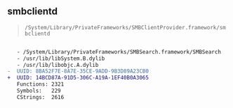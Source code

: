 ## smbclientd

> `/System/Library/PrivateFrameworks/SMBClientProvider.framework/smbclientd`

```diff

   - /System/Library/PrivateFrameworks/SMBSearch.framework/SMBSearch
   - /usr/lib/libSystem.B.dylib
   - /usr/lib/libobjc.A.dylib
-  UUID: 8BA52F7E-8A7E-35CE-9ADD-9B3D89A23CB0
+  UUID: 14BCD87A-91D5-306C-A19A-1EF40B0A3065
   Functions: 2321
   Symbols:   229
   CStrings:  2616

```
